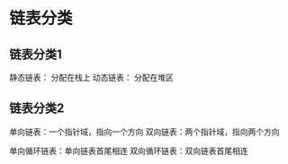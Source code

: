# 链表分类

## 链表分类1

静态链表： 分配在栈上
动态链表： 分配在堆区

## 链表分类2

单向链表：一个指针域，指向一个方向
双向链表：两个指针域，指向两个方向

单向循环链表：单向链表首尾相连
双向循环链表：双向链表首尾相连